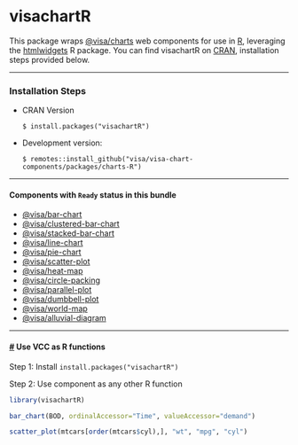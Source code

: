 # visachartR

This package wraps [@visa/charts](../charts) web components for use in [R](https://www.r-project.org/), leveraging the [htmlwidgets](https://www.htmlwidgets.org/) R package. You can find visachartR on [CRAN](https://CRAN.R-project.org/package=visachartR), installation steps provided below.

---

### Installation Steps

- CRAN Version
  ```
  $ install.packages("visachartR")
  ```
- Development version:
  ```
  $ remotes::install_github("visa/visa-chart-components/packages/charts-R")
  ```

---

#### Components with `Ready` status in this bundle

- [@visa/bar-chart](../bar-chart)
- [@visa/clustered-bar-chart](../clustered-bar-chart)
- [@visa/stacked-bar-chart](../stacked-bar-chart)
- [@visa/line-chart](../line-chart)
- [@visa/pie-chart](../pie-chart)
- [@visa/scatter-plot](../scatter-plot)
- [@visa/heat-map](../heat-map)
- [@visa/circle-packing](../circle-packing)
- [@visa/parallel-plot](../parallel-plot)
- [@visa/dumbbell-plot](../dumbbell-plot)
- [@visa/world-map](../world-map)
- [@visa/alluvial-diagram](../alluvial-diagram)

<!-- #### Components with `Development` status -->
<hr>

#### <a name="R_components" href="#R_components">#</a> Use VCC as R functions

Step 1: Install `install.packages("visachartR")`

Step 2: Use component as any other R function

```R
library(visachartR)

bar_chart(BOD, ordinalAccessor="Time", valueAccessor="demand")

scatter_plot(mtcars[order(mtcars$cyl),], "wt", "mpg", "cyl")
```

